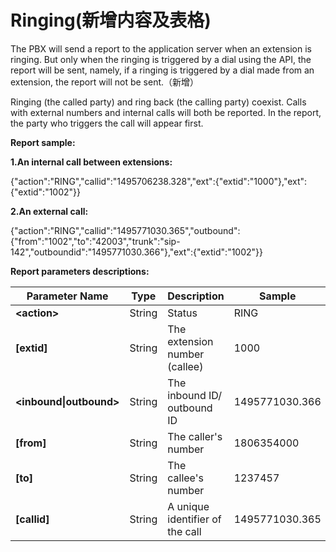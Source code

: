 # Ringing\(新增内容及表格\)

The PBX will send a report to the application server when an extension is ringing. But only when the ringing is triggered by a dial using the API, the report will be sent, namely, if a ringing is triggered by a dial made from an extension, the report will not be sent.（新增）

Ringing \(the called party\) and ring back \(the calling party\) coexist. Calls with external numbers and internal calls will both be reported. In the report, the party who triggers the call will appear first.

**Report sample:**

**1.An internal call between extensions:**

{"action":"RING","callid":"1495706238.328","ext":{"extid":"1000"},"ext":{"extid":"1002"}}

**2.An external call:**

{"action":"RING","callid":"1495771030.365","outbound":{"from":"1002","to":"42003","trunk":"sip-142","outboundid":"1495771030.366"},"ext":{"extid":"1002"}}

**Report parameters descriptions:**

| **Parameter Name** | **Type** | **Description** | **Sample** |
| --- | --- | --- | --- |
| **&lt;action&gt;** | String | Status | RING |
| **\[extid\]** | String | The extension number \(callee\) | 1000 |
| **&lt;inbound\|outbound&gt;** | String | The inbound ID/ outbound ID | 1495771030.366 |
| **\[from\]** | String | The caller's number | 1806354000 |
| **\[to\]** | String | The callee's number | 1237457 |
| **\[callid\]** | String | A unique identifier of the call | 1495771030.365 |




